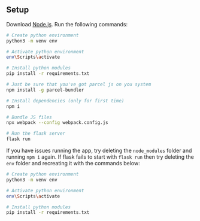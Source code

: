 ## Setup
Download [Node.js](https://nodejs.org/en/download/).
Run the following commands:

``` bash
# Create python environment
python3 -m venv env

# Activate python environment
env\Scripts\activate

# Install python modules
pip install -r requirements.txt

# Just be sure that you've got parcel js on you system
npm install -g parcel-bundler

# Install dependencies (only for first time)
npm i

# Bundle JS files
npx webpack --config webpack.config.js

# Run the flask server
flask run
```

If you have issues running the app, try deleting the `node_modules` folder and running `npm i` again.
If flask fails to start with `flask run` then try deleting the `env` folder and recreating it with the commands below:

``` bash
# Create python environment
python3 -m venv env

# Activate python environment
env\Scripts\activate

# Install python modules
pip install -r requirements.txt
```
